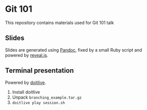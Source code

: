 # Git 101

This repository contains materials used for Git 101 talk

## Slides

Slides are generated using [Pandoc](https://pandoc.org/), fixed by a small
Ruby script and powered by [reveal.js](https://revealjs.com/).

## Terminal presentation

Powered by [doitlive](https://doitlive.readthedocs.io/en/latest/).

1. Install doitlive
2. Unpack `branching_example.tar.gz`
3. `doitlive play session.sh`
